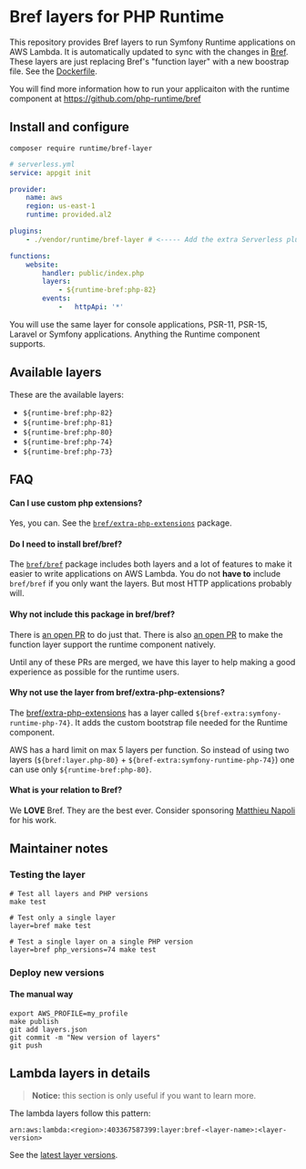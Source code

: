 # Bref layers for PHP Runtime

This repository provides Bref layers to run Symfony Runtime applications on
AWS Lambda. It is automatically updated to sync with the changes in [Bref](https://github.com/brefphp/bref).
These layers are just replacing Bref's "function layer" with a new boostrap file.
See the [Dockerfile](https://github.com/php-runtime/bref-layer/blob/main/layers/bref/Dockerfile).

You will find more information how to run your applicaiton with the runtime component
at https://github.com/php-runtime/bref

## Install and configure

```cli
composer require runtime/bref-layer
```

```yaml
# serverless.yml
service: appgit init

provider:
    name: aws
    region: us-east-1
    runtime: provided.al2

plugins:
    - ./vendor/runtime/bref-layer # <----- Add the extra Serverless plugin

functions:
    website:
        handler: public/index.php
        layers:
            - ${runtime-bref:php-82}
        events:
            -   httpApi: '*'
```

You will use the same layer for console applications, PSR-11, PSR-15, Laravel or
Symfony applications. Anything the Runtime component supports.

## Available layers

These are the available layers:

- `${runtime-bref:php-82}`
- `${runtime-bref:php-81}`
- `${runtime-bref:php-80}`
- `${runtime-bref:php-74}`
- `${runtime-bref:php-73}`

## FAQ

#### Can I use custom php extensions?

Yes, you can. See the [`bref/extra-php-extensions`](https://github.com/brefphp/extra-php-extensions)
package.

#### Do I need to install bref/bref?

The [`bref/bref`](https://github.com/brefphp/bref) package includes both layers
and a lot of features to make it easier to write applications on AWS Lambda.
You do not **have to** include `bref/bref` if you only want the layers. But most
HTTP applications probably will.

#### Why not include this package in bref/bref?

There is [an open PR](https://github.com/brefphp/bref/pull/889) to do just that.
There is also [an open PR](https://github.com/brefphp/bref/pull/1034) to make the
function layer support the runtime component natively.

Until any of these PRs are merged, we have this layer to help making a good experience
as possible for the runtime users.

#### Why not use the layer from bref/extra-php-extensions?

The [bref/extra-php-extensions](https://github.com/brefphp/extra-php-extensions)
has a layer called `${bref-extra:symfony-runtime-php-74}`. It adds the custom bootstrap
file needed for the Runtime component.

AWS has a hard limit on max 5 layers per function. So instead of using two layers
(`${bref:layer.php-80}` + `${bref-extra:symfony-runtime-php-74}`) one can use only
`${runtime-bref:php-80}`.

#### What is your relation to Bref?

We **LOVE** Bref. They are the best ever. Consider sponsoring [Matthieu Napoli
](https://github.com/mnapoli) for his work.

## Maintainer notes

### Testing the layer

```
# Test all layers and PHP versions
make test

# Test only a single layer
layer=bref make test

# Test a single layer on a single PHP version
layer=bref php_versions=74 make test
```

### Deploy new versions

#### The manual way

```
export AWS_PROFILE=my_profile
make publish
git add layers.json
git commit -m "New version of layers"
git push
```

## Lambda layers in details

> **Notice:** this section is only useful if you want to learn more.

The lambda layers follow this pattern:

```
arn:aws:lambda:<region>:403367587399:layer:bref-<layer-name>:<layer-version>
```

See the [latest layer versions](https://raw.githubusercontent.com/php-runtime/bref-layer/main/layers.json).
